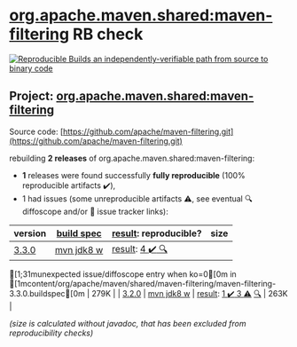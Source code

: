 [org.apache.maven.shared:maven-filtering](https://search.maven.org/artifact/org.apache.maven.shared/maven-filtering/) RB check
=======

[![Reproducible Builds](https://reproducible-builds.org/images/logos/rb.svg) an independently-verifiable path from source to binary code](https://reproducible-builds.org/)

## Project: [org.apache.maven.shared:maven-filtering](https://search.maven.org/artifact/org.apache.maven.shared/maven-filtering/)

Source code: [https://github.com/apache/maven-filtering.git](https://github.com/apache/maven-filtering.git)

rebuilding **2 releases** of org.apache.maven.shared:maven-filtering:
- **1** releases were found successfully **fully reproducible** (100% reproducible artifacts :heavy_check_mark:),
- 1 had issues (some unreproducible artifacts :warning:, see eventual :mag: diffoscope and/or :memo: issue tracker links):

| version | [build spec](/BUILDSPEC.md) | [result](https://reproducible-builds.org/docs/jvm/): reproducible? | size |
| -- | --------- | ------ | -- |
| [3.3.0](https://search.maven.org/artifact/org.apache.maven.shared/maven-filtering/3.3.0/pom) | [mvn jdk8 w](maven-filtering-3.3.0.buildspec) | [result](maven-filtering-3.3.0.buildinfo): [4 :heavy_check_mark: ](maven-filtering-3.3.0.buildcompare) [:mag:](maven-filtering-3.3.0.diffoscope)
[1;31munexpected issue/diffoscope entry when ko=0[0m in [1mcontent/org/apache/maven/shared/maven-filtering/maven-filtering-3.3.0.buildspec[0m
 | 279K |
| [3.2.0](https://search.maven.org/artifact/org.apache.maven.shared/maven-filtering/3.2.0/pom) | [mvn jdk8 w](maven-filtering-3.2.0.buildspec) | [result](maven-filtering-3.2.0.buildinfo): [1 :heavy_check_mark:  3 :warning:](maven-filtering-3.2.0.buildcompare) [:mag:](maven-filtering-3.2.0.diffoscope) | 263K |

<i>(size is calculated without javadoc, that has been excluded from reproducibility checks)</i>
